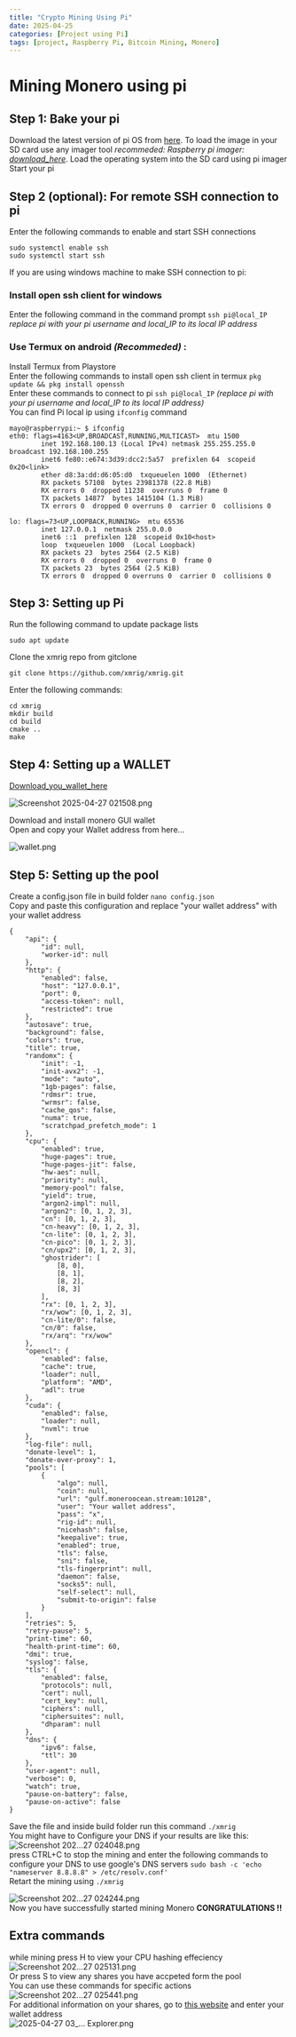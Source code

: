 ```yaml
---
title: "Crypto Mining Using Pi"
date: 2025-04-25
categories: [Project using Pi]
tags: [project, Raspberry Pi, Bitcoin Mining, Monero]
---
```


# Mining Monero using pi

## **Step 1: Bake your pi**
Download the latest version of pi OS from [here](https://downloads.raspberrypi.org/raspios_lite_arm64/images/).
To load the image in your SD card use any imager tool *recommeded: Raspberry pi imager: [download_here](https://downloads.raspberrypi.org/imager/imager_latest.exe)*. 
Load the operating system into the SD card using pi imager 
Start your pi

## **Step 2 (optional): For remote SSH connection to pi** 
Enter the following commands to enable and start SSH connections 
```
sudo systemctl enable ssh
sudo systemctl start ssh
```

If you are using windows machine to make SSH connection to pi:  
### Install open ssh client for windows  
Enter the following command in the command prompt  ```ssh pi@local_IP``` *replace pi with your pi username and local_IP to its local IP address*  
### Use Termux on android *(Recommeded)*    :  
Install Termux from Playstore  
Enter the following commands to install open ssh client in termux  ```pkg update && pkg install openssh```  
Enter these commands to connect to pi  ```ssh pi@local_IP``` *(replace pi with your pi username and local_IP to its local IP address)*   
You can find Pi local ip using  ```ifconfig``` command

```
mayo@raspberrypi:~ $ ifconfig
eth0: flags=4163<UP,BROADCAST,RUNNING,MULTICAST>  mtu 1500
        inet 192.168.100.13 (Local IPv4) netmask 255.255.255.0  broadcast 192.168.100.255
        inet6 fe80::e674:3d39:dcc2:5a57  prefixlen 64  scopeid 0x20<link>
        ether d8:3a:dd:d6:05:d0  txqueuelen 1000  (Ethernet)
        RX packets 57108  bytes 23981378 (22.8 MiB)
        RX errors 0  dropped 11238  overruns 0  frame 0
        TX packets 14877  bytes 1415104 (1.3 MiB)
        TX errors 0  dropped 0 overruns 0  carrier 0  collisions 0

lo: flags=73<UP,LOOPBACK,RUNNING>  mtu 65536
        inet 127.0.0.1  netmask 255.0.0.0
        inet6 ::1  prefixlen 128  scopeid 0x10<host>
        loop  txqueuelen 1000  (Local Loopback)
        RX packets 23  bytes 2564 (2.5 KiB)
        RX errors 0  dropped 0  overruns 0  frame 0
        TX packets 23  bytes 2564 (2.5 KiB)
        TX errors 0  dropped 0 overruns 0  carrier 0  collisions 0
```

## **Step 3: Setting up Pi**
Run the following command to update package lists
```
sudo apt update
```
Clone the xmrig repo from gitclone 
```
git clone https://github.com/xmrig/xmrig.git
```
Enter the following commands:
```
cd xmrig
mkdir build
cd build
cmake ..
make
```
## **Step 4: Setting up a WALLET**
[Download_you_wallet_here](https://web.getmonero.org/downloads/)


![Screenshot 2025-04-27 021508.png](<https://ik.imagekit.io/MK1/Website/Screenshot%202025-04-27%20021508.png?updatedAt=1745700885723>)


Download and install monero GUI wallet  
Open and copy your Wallet address from here...

![wallet.png](https://ik.imagekit.io/MK1/Website/Screenshot%202025-04-27%20021944.png?updatedAt=1745700980163)

## **Step 5: Setting up the pool**
Create a config.json file in build folder ```nano config.json```  
Copy and paste this configuration and replace "your wallet address" with your wallet address


```
{
    "api": {
        "id": null,
        "worker-id": null
    },
    "http": {
        "enabled": false,
        "host": "127.0.0.1",
        "port": 0,
        "access-token": null,
        "restricted": true
    },
    "autosave": true,
    "background": false,
    "colors": true,
    "title": true,
    "randomx": {
        "init": -1,
        "init-avx2": -1,
        "mode": "auto",
        "1gb-pages": false,
        "rdmsr": true,
        "wrmsr": false,
        "cache_qos": false,
        "numa": true,
        "scratchpad_prefetch_mode": 1
    },
    "cpu": {
        "enabled": true,
        "huge-pages": true,
        "huge-pages-jit": false,
        "hw-aes": null,
        "priority": null,
        "memory-pool": false,
        "yield": true,
        "argon2-impl": null,
        "argon2": [0, 1, 2, 3],
        "cn": [0, 1, 2, 3],
        "cn-heavy": [0, 1, 2, 3],
        "cn-lite": [0, 1, 2, 3],
        "cn-pico": [0, 1, 2, 3],
        "cn/upx2": [0, 1, 2, 3],
        "ghostrider": [
            [8, 0],
            [8, 1],
            [8, 2],
            [8, 3]
        ],
        "rx": [0, 1, 2, 3],
        "rx/wow": [0, 1, 2, 3],
        "cn-lite/0": false,
        "cn/0": false,
        "rx/arq": "rx/wow"
    },
    "opencl": {
        "enabled": false,
        "cache": true,
        "loader": null,
        "platform": "AMD",
        "adl": true
    },
    "cuda": {
        "enabled": false,
        "loader": null,
        "nvml": true
    },
    "log-file": null,
    "donate-level": 1,
    "donate-over-proxy": 1,
    "pools": [
        {
            "algo": null,
            "coin": null,
            "url": "gulf.moneroocean.stream:10128",
            "user": "Your wallet address",
            "pass": "x",
            "rig-id": null,
            "nicehash": false,
            "keepalive": true,
            "enabled": true,
            "tls": false,
            "sni": false,
            "tls-fingerprint": null,
            "daemon": false,
            "socks5": null,
            "self-select": null,
            "submit-to-origin": false
        }
    ],
    "retries": 5,
    "retry-pause": 5,
    "print-time": 60,
    "health-print-time": 60,
    "dmi": true,
    "syslog": false,
    "tls": {
        "enabled": false,
        "protocols": null,
        "cert": null,
        "cert_key": null,
        "ciphers": null,
        "ciphersuites": null,
        "dhparam": null
    },
    "dns": {
        "ipv6": false,
        "ttl": 30
    },
    "user-agent": null,
    "verbose": 0,
    "watch": true,
    "pause-on-battery": false,
    "pause-on-active": false
}
```

Save the file and inside build folder run this command ```./xmrig```  
You might have to Configure your DNS if your results are like this:  
![Screenshot 202...27 024048.png](https://ik.imagekit.io/MK1/Website/Screenshot%202025-04-27%20024048.png?updatedAt=1745702024907)  
press CTRL+C to stop the mining and enter the following commands to configure your DNS to use google's DNS servers  ```sudo bash -c 'echo "nameserver 8.8.8.8" > /etc/resolv.conf'```  
Retart the mining using ```./xmrig```  

![Screenshot 202...27 024244.png](https://ik.imagekit.io/MK1/Website/Screenshot%202025-04-27%20024244.png?updatedAt=1745702245999)  
Now you have successfully started mining Monero **CONGRATULATIONS !!**

## Extra commands
while mining press H to view your CPU hashing effeciency  
![Screenshot 202...27 025131.png](https://ik.imagekit.io/MK1/Website/Screenshot%202025-04-27%20025131.png)  
Or press S to view any shares you have accpeted form the pool  
![]()  
You can use these commands for specific actions  
![Screenshot 202...27 025441.png](https://ik.imagekit.io/MK1/Website/Screenshot%202025-04-27%20025441.png)  
For additional information on your shares, go to [this website](https://moneroocean.stream/) and enter your wallet address  
![2025-04-27 03_... Explorer.png](https://ik.imagekit.io/MK1/Website/2025-04-27%2003_01_03-Screenshots%20-%20File%20Explorer.png)